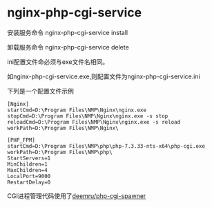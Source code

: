 # nginx-php-cgi-service

安装服务命令 nginx-php-cgi-service install

卸载服务命令 nginx-php-cgi-service delete

ini配置文件命必须与exe文件名相同。

如nginx-php-cgi-service.exe,则配置文件为nginx-php-cgi-service.ini

下列是一个配置文件示例
```
[Nginx]
startCmd=D:\Program Files\NMP\Nginx\nginx.exe
stopCmd=D:\Program Files\NMP\Nginx\nginx.exe -s stop
reloadCmd=D:\Program Files\NMP\Nginx\nginx.exe -s reload
workPath=D:\Program Files\NMP\Nginx\

[PHP_FPM]
startCmd=D:\Program Files\NMP\php\php-7.3.33-nts-x64\php-cgi.exe
workPath=D:\Program Files\NMP\php\
StartServers=1
MinChildren=1
MaxChildren=4
LocalPort=9000
RestartDelay=0
```
CGI进程管理代码使用了[deemru/php-cgi-spawner](https://github.com/deemru/php-cgi-spawner "deemru/php-cgi-spawner")
